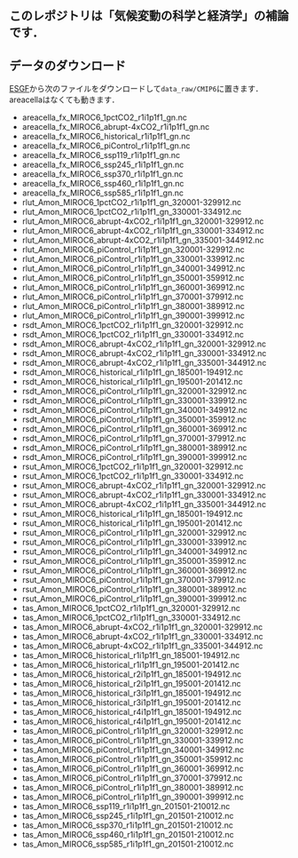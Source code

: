 ## このレポジトリは「気候変動の科学と経済学」の補論です．

## データのダウンロード

[ESGF](https://esgf.llnl.gov/)から次のファイルをダウンロードして`data_raw/CMIP6`に置きます．areacellaはなくても動きます．

- areacella_fx_MIROC6_1pctCO2_r1i1p1f1_gn.nc
- areacella_fx_MIROC6_abrupt-4xCO2_r1i1p1f1_gn.nc
- areacella_fx_MIROC6_historical_r1i1p1f1_gn.nc
- areacella_fx_MIROC6_piControl_r1i1p1f1_gn.nc
- areacella_fx_MIROC6_ssp119_r1i1p1f1_gn.nc
- areacella_fx_MIROC6_ssp245_r1i1p1f1_gn.nc
- areacella_fx_MIROC6_ssp370_r1i1p1f1_gn.nc
- areacella_fx_MIROC6_ssp460_r1i1p1f1_gn.nc
- areacella_fx_MIROC6_ssp585_r1i1p1f1_gn.nc
- rlut_Amon_MIROC6_1pctCO2_r1i1p1f1_gn_320001-329912.nc
- rlut_Amon_MIROC6_1pctCO2_r1i1p1f1_gn_330001-334912.nc
- rlut_Amon_MIROC6_abrupt-4xCO2_r1i1p1f1_gn_320001-329912.nc
- rlut_Amon_MIROC6_abrupt-4xCO2_r1i1p1f1_gn_330001-334912.nc
- rlut_Amon_MIROC6_abrupt-4xCO2_r1i1p1f1_gn_335001-344912.nc
- rlut_Amon_MIROC6_piControl_r1i1p1f1_gn_320001-329912.nc
- rlut_Amon_MIROC6_piControl_r1i1p1f1_gn_330001-339912.nc
- rlut_Amon_MIROC6_piControl_r1i1p1f1_gn_340001-349912.nc
- rlut_Amon_MIROC6_piControl_r1i1p1f1_gn_350001-359912.nc
- rlut_Amon_MIROC6_piControl_r1i1p1f1_gn_360001-369912.nc
- rlut_Amon_MIROC6_piControl_r1i1p1f1_gn_370001-379912.nc
- rlut_Amon_MIROC6_piControl_r1i1p1f1_gn_380001-389912.nc
- rlut_Amon_MIROC6_piControl_r1i1p1f1_gn_390001-399912.nc
- rsdt_Amon_MIROC6_1pctCO2_r1i1p1f1_gn_320001-329912.nc
- rsdt_Amon_MIROC6_1pctCO2_r1i1p1f1_gn_330001-334912.nc
- rsdt_Amon_MIROC6_abrupt-4xCO2_r1i1p1f1_gn_320001-329912.nc
- rsdt_Amon_MIROC6_abrupt-4xCO2_r1i1p1f1_gn_330001-334912.nc
- rsdt_Amon_MIROC6_abrupt-4xCO2_r1i1p1f1_gn_335001-344912.nc
- rsdt_Amon_MIROC6_historical_r1i1p1f1_gn_185001-194912.nc
- rsdt_Amon_MIROC6_historical_r1i1p1f1_gn_195001-201412.nc
- rsdt_Amon_MIROC6_piControl_r1i1p1f1_gn_320001-329912.nc
- rsdt_Amon_MIROC6_piControl_r1i1p1f1_gn_330001-339912.nc
- rsdt_Amon_MIROC6_piControl_r1i1p1f1_gn_340001-349912.nc
- rsdt_Amon_MIROC6_piControl_r1i1p1f1_gn_350001-359912.nc
- rsdt_Amon_MIROC6_piControl_r1i1p1f1_gn_360001-369912.nc
- rsdt_Amon_MIROC6_piControl_r1i1p1f1_gn_370001-379912.nc
- rsdt_Amon_MIROC6_piControl_r1i1p1f1_gn_380001-389912.nc
- rsdt_Amon_MIROC6_piControl_r1i1p1f1_gn_390001-399912.nc
- rsut_Amon_MIROC6_1pctCO2_r1i1p1f1_gn_320001-329912.nc
- rsut_Amon_MIROC6_1pctCO2_r1i1p1f1_gn_330001-334912.nc
- rsut_Amon_MIROC6_abrupt-4xCO2_r1i1p1f1_gn_320001-329912.nc
- rsut_Amon_MIROC6_abrupt-4xCO2_r1i1p1f1_gn_330001-334912.nc
- rsut_Amon_MIROC6_abrupt-4xCO2_r1i1p1f1_gn_335001-344912.nc
- rsut_Amon_MIROC6_historical_r1i1p1f1_gn_185001-194912.nc
- rsut_Amon_MIROC6_historical_r1i1p1f1_gn_195001-201412.nc
- rsut_Amon_MIROC6_piControl_r1i1p1f1_gn_320001-329912.nc
- rsut_Amon_MIROC6_piControl_r1i1p1f1_gn_330001-339912.nc
- rsut_Amon_MIROC6_piControl_r1i1p1f1_gn_340001-349912.nc
- rsut_Amon_MIROC6_piControl_r1i1p1f1_gn_350001-359912.nc
- rsut_Amon_MIROC6_piControl_r1i1p1f1_gn_360001-369912.nc
- rsut_Amon_MIROC6_piControl_r1i1p1f1_gn_370001-379912.nc
- rsut_Amon_MIROC6_piControl_r1i1p1f1_gn_380001-389912.nc
- rsut_Amon_MIROC6_piControl_r1i1p1f1_gn_390001-399912.nc
- tas_Amon_MIROC6_1pctCO2_r1i1p1f1_gn_320001-329912.nc
- tas_Amon_MIROC6_1pctCO2_r1i1p1f1_gn_330001-334912.nc
- tas_Amon_MIROC6_abrupt-4xCO2_r1i1p1f1_gn_320001-329912.nc
- tas_Amon_MIROC6_abrupt-4xCO2_r1i1p1f1_gn_330001-334912.nc
- tas_Amon_MIROC6_abrupt-4xCO2_r1i1p1f1_gn_335001-344912.nc
- tas_Amon_MIROC6_historical_r1i1p1f1_gn_185001-194912.nc
- tas_Amon_MIROC6_historical_r1i1p1f1_gn_195001-201412.nc
- tas_Amon_MIROC6_historical_r2i1p1f1_gn_185001-194912.nc
- tas_Amon_MIROC6_historical_r2i1p1f1_gn_195001-201412.nc
- tas_Amon_MIROC6_historical_r3i1p1f1_gn_185001-194912.nc
- tas_Amon_MIROC6_historical_r3i1p1f1_gn_195001-201412.nc
- tas_Amon_MIROC6_historical_r4i1p1f1_gn_185001-194912.nc
- tas_Amon_MIROC6_historical_r4i1p1f1_gn_195001-201412.nc
- tas_Amon_MIROC6_piControl_r1i1p1f1_gn_320001-329912.nc
- tas_Amon_MIROC6_piControl_r1i1p1f1_gn_330001-339912.nc
- tas_Amon_MIROC6_piControl_r1i1p1f1_gn_340001-349912.nc
- tas_Amon_MIROC6_piControl_r1i1p1f1_gn_350001-359912.nc
- tas_Amon_MIROC6_piControl_r1i1p1f1_gn_360001-369912.nc
- tas_Amon_MIROC6_piControl_r1i1p1f1_gn_370001-379912.nc
- tas_Amon_MIROC6_piControl_r1i1p1f1_gn_380001-389912.nc
- tas_Amon_MIROC6_piControl_r1i1p1f1_gn_390001-399912.nc
- tas_Amon_MIROC6_ssp119_r1i1p1f1_gn_201501-210012.nc
- tas_Amon_MIROC6_ssp245_r1i1p1f1_gn_201501-210012.nc
- tas_Amon_MIROC6_ssp370_r1i1p1f1_gn_201501-210012.nc
- tas_Amon_MIROC6_ssp460_r1i1p1f1_gn_201501-210012.nc
- tas_Amon_MIROC6_ssp585_r1i1p1f1_gn_201501-210012.nc